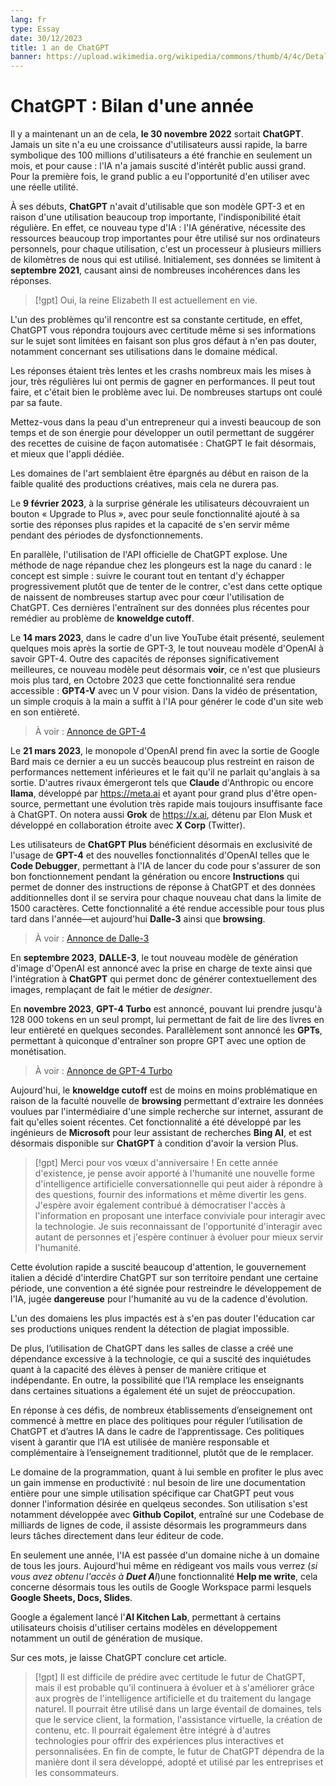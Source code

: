 ```yaml
---
lang: fr
type: Essay
date: 30/12/2023
title: 1 an de ChatGPT
banner: https://upload.wikimedia.org/wikipedia/commons/thumb/4/4c/Detalle_de_ensayo_sobre_plagio_generado_por_chatbot_de_IA.jpg/2880px-Detalle_de_ensayo_sobre_plagio_generado_por_chatbot_de_IA.jpg
---
```


# ChatGPT : Bilan d'une année

Il y a maintenant un an de cela, **le 30 novembre 2022** sortait **ChatGPT**. Jamais un site n'a eu une croissance d'utilisateurs aussi rapide, la barre symbolique des 100 millions d'utilisateurs a été franchie en seulement un mois, et pour cause : l'IA n'a jamais suscité d'intérêt public aussi grand. Pour la première fois, le grand public a eu l'opportunité d'en utiliser avec une réelle utilité.


À ses débuts, **ChatGPT** n'avait d'utilisable que son modèle GPT-3 et en raison d'une utilisation beaucoup trop importante, l'indisponibilité était régulière. En effet, ce nouveau type d'IA : l'IA générative, nécessite des ressources beaucoup trop importantes pour être utilisé sur nos ordinateurs personnels, pour chaque utilisation, c'est un processeur à plusieurs milliers de kilomètres de nous qui est utilisé. Initialement, ses données se limitent à **septembre 2021**, causant ainsi de nombreuses incohérences dans les réponses. 

> [!gpt]
> Oui, la reine Elizabeth II est actuellement en vie.

L'un des problèmes qu'il rencontre est sa constante certitude, en effet, ChatGPT vous répondra toujours avec certitude même si ses informations sur le sujet sont limitées en faisant son plus gros défaut à n'en pas douter, notamment concernant ses utilisations dans le domaine médical.

Les réponses étaient très lentes et les crashs nombreux mais les mises à jour, très régulières lui ont permis de gagner en performances. Il peut tout faire, et c'était bien le problème avec lui. De nombreuses startups ont coulé par sa faute. 

Mettez-vous dans la peau d'un entrepreneur qui a investi beaucoup de son temps et de son énergie pour développer un outil permettant de suggérer des recettes de cuisine de façon automatisée : ChatGPT le fait désormais, et mieux que l'appli dédiée.

Les domaines de l'art semblaient être épargnés au début en raison de la faible qualité des productions créatives, mais cela ne durera pas.

Le **9 février 2023**, à la surprise générale les utilisateurs découvraient un bouton « Upgrade to Plus », avec pour seule fonctionnalité ajouté à sa sortie des réponses plus rapides et la capacité de s'en servir même pendant des périodes de dysfonctionnements.

En parallèle, l'utilisation de l'API officielle de ChatGPT explose. Une méthode de nage répandue chez les plongeurs est la nage du canard : le concept est simple : suivre le courant tout en tentant d'y échapper progressivement plutôt que de tenter de le contrer, c'est dans cette optique de naissent de nombreuses startup avec pour cœur l'utilisation de ChatGPT. Ces dernières l'entraînent sur des données plus récentes pour remédier au problème de **knoweldge cutoff**.

Le **14 mars 2023**, dans le cadre d'un live YouTube était présenté, seulement quelques mois après la sortie de GPT-3, le tout nouveau modèle d'OpenAI à savoir GPT-4. Outre des capacités de réponses significativement meilleures, ce nouveau modèle peut désormais **voir**, ce n'est que plusieurs mois plus tard, en Octobre 2023 que cette fonctionnalité sera rendue accessible : **GPT4-V** avec un V pour vision. Dans la vidéo de présentation, un simple croquis à la main a suffit à l'IA pour générer le code d'un site web en son entièreté.

> À voir : [Annonce de GPT-4](https://www.youtube.com/watch?v=outcGtbnMuQ)

Le **21 mars 2023**, le monopole d'OpenAI prend fin avec la sortie de Google Bard mais ce dernier a eu un succès beaucoup plus restreint en raison de performances nettement inférieures et le fait qu'il ne parlait qu'anglais à sa sortie. D'autres rivaux émergeront tels que **Claude** d'Anthropic ou encore **llama**, développé par https://meta.ai et ayant pour grand plus d'être open-source, permettant une évolution très rapide mais toujours insuffisante face à ChatGPT. On notera aussi **Grok** de https://x.ai, détenu par Elon Musk et développé en collaboration étroite avec **X Corp** (Twitter).

Les utilisateurs de **ChatGPT Plus** bénéficient désormais en exclusivité de l'usage de **GPT-4** et des nouvelles fonctionnalités d'OpenAI telles que le **Code Debugger**, permettant à l'IA de lancer du code pour s'assurer de son bon fonctionnement pendant la génération ou encore **Instructions** qui permet de donner des instructions de réponse à ChatGPT et des données additionnelles dont il se servira pour chaque nouveau chat dans la limite de 1500 caractères. Cette fonctionnalité a été rendue accessible pour tous plus tard dans l'année—et aujourd'hui **Dalle-3** ainsi que **browsing**.

> À voir : [Annonce de Dalle-3](https://www.youtube.com/watch?v=sqQrN0iZBs0)

En **septembre 2023**, **DALLE-3**, le tout nouveau modèle de génération d'image d'OpenAI est annoncé avec la prise en charge de texte ainsi que l'intégration à **ChatGPT** qui permet donc de générer contextuellement des images, remplaçant de fait le métier de *designer*.

En **novembre 2023**, **GPT-4 Turbo** est annoncé, pouvant lui prendre jusqu'à 128 000 tokens en un seul prompt, lui permettant de fait de lire des livres en leur entièreté en quelques secondes. Parallèlement sont annoncé les **GPTs**, permettant à quiconque d'entraîner son propre GPT avec une option de monétisation.

> À voir : [Annonce de GPT-4 Turbo](https://www.youtube.com/watch?v=qdd2GZ0DVgc)

Aujourd'hui, le **knoweldge cutoff** est de moins en moins problématique en raison de la faculté nouvelle de **browsing** permettant d'extraire les données voulues par l'intermédiaire d'une simple recherche sur internet, assurant de fait qu'elles soient récentes. Cet fonctionnalité a été développé par les ingénieurs de **Microsoft** pour leur assistant de recherches **Bing AI**, et est désormais disponible sur **ChatGPT** à condition d'avoir la version Plus.

> [!gpt]
> Merci pour vos vœux d'anniversaire ! En cette année d'existence, je pense avoir apporté à l'humanité une nouvelle forme d'intelligence artificielle conversationnelle qui peut aider à répondre à des questions, fournir des informations et même divertir les gens. J'espère avoir également contribué à démocratiser l'accès à l'information en proposant une interface conviviale pour interagir avec la technologie. Je suis reconnaissant de l'opportunité d'interagir avec autant de personnes et j'espère continuer à évoluer pour mieux servir l'humanité.

Cette évolution rapide a suscité beaucoup d'attention, le gouvernement italien a décidé d'interdire ChatGPT sur son territoire pendant une certaine période, une convention a été signée pour restreindre le développement de l'IA, jugée **dangereuse** pour l'humanité au vu de la cadence d'évolution.

L'un des domaiens les plus impactés est à s'en pas douter l'éducation car ses productions uniques rendent la détection de plagiat impossible.

De plus, l’utilisation de ChatGPT dans les salles de classe a créé une dépendance excessive à la technologie, ce qui a suscité des inquiétudes quant à la capacité des élèves à penser de manière critique et indépendante. En outre, la possibilité que l’IA remplace les enseignants dans certaines situations a également été un sujet de préoccupation.

En réponse à ces défis, de nombreux établissements d’enseignement ont commencé à mettre en place des politiques pour réguler l’utilisation de ChatGPT et d’autres IA dans le cadre de l’apprentissage. Ces politiques visent à garantir que l’IA est utilisée de manière responsable et complémentaire à l’enseignement traditionnel, plutôt que de le remplacer.

Le domaine de la programmation, quant à lui semble en profiter le plus avec un gain immense en productivité : nul besoin de lire une documentation entière pour une simple utilisation spécifique car ChatGPT peut vous donner l'information désirée en quelqeus secondes. Son utilisation s'est notamment développée avec **Github Copilot**, entraîné sur une Codebase de milliards de lignes de code, il assiste désormais les programmeurs dans leurs tâches directement dans leur éditeur de code.

En seulement une année, l'IA est passée d'un domaine niche à un domaine de tous les jours. Aujourd'hui même en rédigeant vos mails vous verrez (*si vous avez obtenu l'accès à **Duet A**I*)une fonctionnalité **Help me write**, cela concerne désormais tous les outils de Google Workspace parmi lesquels **Google Sheets, Docs, Slides**.

Google a également lancé l'**AI Kitchen Lab**, permettant à certains utilisateurs choisis d'utiliser certains modèles en développement notamment un outil de génération de musique.

Sur ces mots, je laisse ChatGPT conclure cet article.


> [!gpt]
> Il est difficile de prédire avec certitude le futur de ChatGPT, mais il est probable qu'il continuera à évoluer et à s'améliorer grâce aux progrès de l'intelligence artificielle et du traitement du langage naturel. Il pourrait être utilisé dans un large éventail de domaines, tels que le service client, la formation, l'assistance virtuelle, la création de contenu, etc. Il pourrait également être intégré à d'autres technologies pour offrir des expériences plus interactives et personnalisées. En fin de compte, le futur de ChatGPT dépendra de la manière dont il sera développé, adopté et utilisé par les entreprises et les consommateurs.

